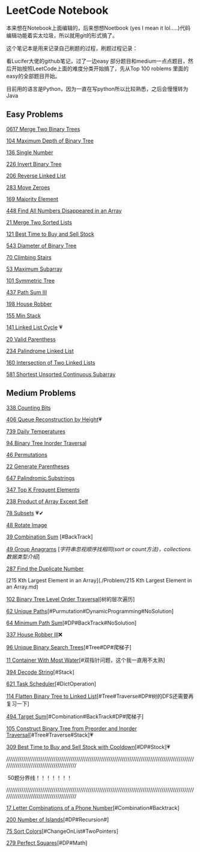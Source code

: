 # LeetCode Notebook

本来想在Notebook上面编辑的，后来想想Noetbook (yes I mean it lol.....)代码编辑功能着实太垃圾，所以就用git的形式搞了。

这个笔记本是用来记录自己刷题的过程，刷题过程记录：

看Lucifer大佬的github笔记，过了一边easy 部分题目和medium一点点题目，然后开始按照LeetCode上面的难度分类开始搞了，先从Top 100 roblems 里面的easy的全部题目开始。

目前用的语言是Python，因为一直在写python所以比较熟悉，之后会慢慢转为Java



## Easy Problems

[0617 Merge Two Binary Trees](./Problem/0617-Merge-Two-Binary-Trees.md)

[104 Maximum Depth of Binary Tree](./Problem/104-Maximum-Depth-of-Binary-Tree.md)

[136 Single Number](./Problem/136-Single-Number.md)

[226 Invert Binary Tree](./Problem/226-Invert-Binary-Tree.md)

[206 Reverse Linked List](./Problem/206-Reverse-Linked-List.md)

[283 Move Zeroes](./Problem/283-Move-Zeroes.md)

[169 Majority Element](./Problem/169-Majority-Element.md)

[448 Find All Numbers Disappeared in an Array](./Problem/448-Find-All-Numbers-Disappeared-in-an-Array.md)

[21 Merge Two Sorted Lists](./Problem/21-Merge-Two-Sorted-Lists.md)

[121 Best Time to Buy and Sell Stock](./Problem/121-Best-Time-to-Buy-and-Sell-Stock.md)

[543 Diameter of Binary Tree](./Problem/543-Diameter-of-Binary-Tree.md)

[70 Climbing Stairs](./Problem/70-Climbing-Stairs.md)

[53 Maximum Subarray](./Problem/53-Maximum-Subarray.md)

[101 Symmetric Tree](./Problem/101-Symmetric-Tree.md)

[437 Path Sum III](./Problem/437-Path-Sum-III.md)

[198 House Robber](./Problem/198-House-Robber.md)

[155 Min Stack](./Problem/155-Min-Stack.md)

[141 Linked List Cycle](./Problem/141-Linked-List-Cycle.md) 💗

[20 Valid Parenthess](./Problem/20-Valid-Parenthess.md)

[234 Palindrome Linked List](./Problem/234-Palindrome-Linked-List.md)

[160 Intersection of Two Linked Lists](./Problem/160-Intersection-of-Two-Linked-Lists.md)

[581 Shortest Unsorted Continuous Subarray](./Problem/581-Shortest-Unsorted-Continuous-Subarray.md)



## Medium Problems

[338 Counting Bits](./Problem/338-Counting-Bits.md)

[406 Queue Reconstruction by Height](./Problem/406-Queue-Reconstruction-by-Height.md)💗

[739 Daily Temperatures](./Problem/739-Daily-Temperatures.md)

[94 Binary Tree Inorder Traversal](./Problem/94-Binary-Tree-Inorder-Traversal.md)

[46 Permutations](./Problem/46-Permutations.md)

[22 Generate Parentheses](./Problem/22-Generate-Parentheses.md)

[647 Palindromic Substrings](./Problem/647-Palindromic-Substrings.md)

[347 Top K Frequent Elements](./Problem/347-Top-K-Frequent-Elements.md)

[238 Product of Array Except Self](./Problem/238-Product-of-Array-Except-Self.md)

[78 Subsets](./Problem/78-Subsets.md) 💗✔

[48 Rotate Image](./Problem/48-Rotate-Image.md)

[39 Combination Sum](./Problem/39-Combination-Sum.md) [#BackTrack]

[49 Group Anagrams](./Problem/49-Group-Anagrams.md) [*字符串忽视顺序找相同(sort or count方法)，collections 数据类型介绍*]

[287 Find the Duplicate Number](./Problem/287-Find-the-Duplicate-Number.md)

[215 Kth Largest Element in an Array](./Problem/215 Kth Largest Element in an Array.md)

[102 Binary Tree Level Order Traversal](./Problem/102-Binary-Tree-Level-Order-Traversal.md)[树的层次遍历]

[62 Unique Paths](./Problem/62-Unique-Paths.md)[#Purmutation#DynamicProgramming#NoSolution]

[64 Minimum Path Sum](./Problem/64-Minimum-Path-Sum.md)[#DP#BackTrack#NoSolution]

[337 House Robber III](./Problem/337-House-Robber-III.md)❌

[96 Unique Binary Search Trees](./Problem/96-Unique-Binary-Search-Trees.md)[#Tree#DP#爬梯子]

[11 Container With Most Water](./Problem/11-Container-With-Most-Water.md)[#双指针问题，这个我一直用不太熟]

[394 Decode String](./Problem/394-Decode-String.md)[#Stack]

[621 Task Scheduler](./Problem/621-Task-Scheduler.md)[#DictOperation]

[114 Flatten Binary Tree to Linked List](./Problem/114-Flatten-Binary-Tree-to-Linked-List.md)[#Tree#Traverse#DP#树的DFS还需要再复习一下]

[494 Target Sum](./Problem/494-Target-Sum.md)[#Combination#BackTrack#DP#爬梯子]

[105 Construct Binary Tree from Preorder and Inorder Traversal](./Problem/105-Construct-Binary-Tree-from-Preorder-and-Inorder-Traversal.md)[#Tree#Traverse#Stack]💗

[309 Best Time to Buy and Sell Stock with Cooldown](./Problem/309-Best-Time-to-Buy-and-Sell-Stock-with-Cooldown.md)[#DP#Stock]💗

////////////////////////////////////////////////////////////////////////////////////////////////////////////////////////////////////////

​																			50题分界线！！！！！！！

////////////////////////////////////////////////////////////////////////////////////////////////////////////////////////////////////////

[17 Letter Combinations of a Phone Number](./Problem/17-Letter-Combinations-of-a-Phone-Number.md)[#Combination#Backtrack]

[200 Number of Islands](./Problem/200-Number-of-Islands.md)[#DP#Recursion#]

[75 Sort Colors](./Problem/75-Sort-Colors.md)[#ChangeOnList#TwoPointers]

[279 Perfect Squares](./Problem/279-Perfect-Squares.md)[#DP#Math]